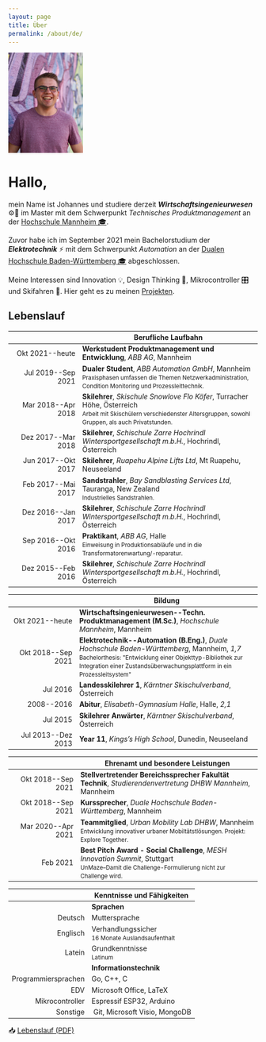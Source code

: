 ```yaml
---
layout: page
title: Über
permalink: /about/de/
---
```


<img src="/assets/images/picture.jpg" width="30%" />

# Hallo,

mein Name ist Johannes und studiere derzeit ***Wirtschaftsingenieurwesen*** ⚙️👔  im Master mit dem Schwerpunkt *Technisches Produktmanagement* an der [Hochschule Mannheim 🎓](https://www.hs-mannheim.de/die-hochschule/hochschule-mannheim.html).

Zuvor habe ich im September 2021 mein Bachelorstudium der ***Elektrotechnik*** ⚡ mit dem Schwerpunkt *Automation* an der [Dualen Hochschule Baden-Württemberg 🎓](https://www.dhbw.de/) abgeschlossen.

Meine Interessen sind Innovation 💡, Design Thinking 💭, Mikrocontroller 🎛️ und Skifahren 🎿. Hier geht es zu meinen [Projekten](/projects/).

## Lebenslauf

| &nbsp;&nbsp;&nbsp;&nbsp;&nbsp;&nbsp;&nbsp;&nbsp;&nbsp;&nbsp;&nbsp;&nbsp;&nbsp;&nbsp;&nbsp;&nbsp;&nbsp;&nbsp;&nbsp;&nbsp;&nbsp;&nbsp;&nbsp;&nbsp;&nbsp;&nbsp;&nbsp;&nbsp;&nbsp;&nbsp; | Berufliche Laufbahn |
| ---: | --- |
| Okt 2021--heute | **Werkstudent Produktmanagement und Entwicklung**, *ABB AG*, Mannheim |
| Jul 2019--Sep 2021 | **Dualer Student**, *ABB Automation GmbH*, Mannheim<br /><small>Praxisphasen umfassen die Themen Netzwerkadministration, Condition Monitoring und Prozessleittechnik.</small> |
| Mar 2018--Apr 2018 | **Skilehrer**, *Skischule Snowlove Flo Köfer*, Turracher Höhe, Österreich<br /><small>Arbeit mit Skischülern verschiedenster Altersgruppen, sowohl Gruppen, als auch Privatstunden.</small>  |
| Dez 2017--Mar 2018 | **Skilehrer**, *Schischule Zarre Hochrindl Wintersportgesellschaft m.b.H.*, Hochrindl, Österreich |
| Jun 2017--Okt 2017 | **Skilehrer**, *Ruapehu Alpine Lifts Ltd*, Mt Ruapehu, Neuseeland |
| Feb 2017--Mai 2017 | **Sandstrahler**, *Bay Sandblasting Services Ltd*, Tauranga, New Zealand<br /><small>Industrielles Sandstrahlen.</small> |
| Dez 2016--Jan 2017 | **Skilehrer**, *Schischule Zarre Hochrindl Wintersportgesellschaft m.b.H.*, Hochrindl, Österreich |
| Sep 2016--Okt 2016 | **Praktikant**, *ABB AG*, Halle<br /><small>Einweisung in Produktionsabläufe und in die Transformatorenwartung/-reparatur.</small> |
| Dez 2015--Feb 2016 | **Skilehrer**, *Schischule Zarre Hochrindl Wintersportgesellschaft m.b.H.*, Hochrindl, Österreich |

| &nbsp;&nbsp;&nbsp;&nbsp;&nbsp;&nbsp;&nbsp;&nbsp;&nbsp;&nbsp;&nbsp;&nbsp;&nbsp;&nbsp;&nbsp;&nbsp;&nbsp;&nbsp;&nbsp;&nbsp;&nbsp;&nbsp;&nbsp;&nbsp;&nbsp;&nbsp;&nbsp;&nbsp;&nbsp;&nbsp; | Bildung |
| ---: | --- |
| Okt 2021--heute | **Wirtschaftsingenieurwesen--Techn. Produktmanagement (M.Sc.)**, *Hochschule Mannheim*, Mannheim |
| Okt 2018--Sep 2021 | **Elektrotechnik--Automation (B.Eng.)**, *Duale Hochschule Baden-Württemberg*, Mannheim, *1,7*<br /><small>Bachelorthesis: "Entwicklung einer Objekttyp-Bibliothek zur Integration einer Zustandsüberwachungsplattform in ein Prozessleitsystem"</small> |
| Jul 2016 | **Landesskilehrer 1**, *Kärntner Skischulverband*, Österreich |
| 2008--2016 | **Abitur**, *Elisabeth-Gymnasium Halle*, Halle, *2,1* |
| Jul 2015 | **Skilehrer Anwärter**, *Kärntner Skischulverband*, Österreich |
| Jul 2013--Dez 2013 | **Year 11**, *Kings’s High School*, Dunedin, Neuseeland |

| &nbsp;&nbsp;&nbsp;&nbsp;&nbsp;&nbsp;&nbsp;&nbsp;&nbsp;&nbsp;&nbsp;&nbsp;&nbsp;&nbsp;&nbsp;&nbsp;&nbsp;&nbsp;&nbsp;&nbsp;&nbsp;&nbsp;&nbsp;&nbsp;&nbsp;&nbsp;&nbsp;&nbsp;&nbsp;&nbsp; | Ehrenamt und besondere Leistungen |
| ---: | --- |
| Okt 2018--Sep 2021 | **Stellvertretender Bereichssprecher Fakultät Technik**, *Studierendenvertretung DHBW Mannheim*, Mannheim |
| Okt 2018--Sep 2021 | **Kurssprecher**, *Duale Hochschule Baden-Württemberg*, Mannheim |
| Mar 2020--Apr 2021 | **Teammitglied**, *Urban Mobility Lab DHBW*, Mannheim<br /><small>Entwicklung innovativer urbaner Mobiltätstlösungen. Projekt: Explore Together.</small> |
| Feb 2021 | **Best Pitch Award - Social Challenge**, *MESH Innovation Summit*, Stuttgart<br /><small>UnMaze–Damit die Challenge-Formulierung nicht zur Challenge wird.</small> |

|    | Kenntnisse und Fähigkeiten |
| ---: | --- |
|    | **Sprachen** |
| Deutsch | Muttersprache |
| Englisch | Verhandlungssicher<br /><small>16 Monate Auslandsaufenthalt</small> |
| Latein | Grundkenntnisse<br /><small>Latinum</small> |
|    | **Informationstechnik** |
| Programmiersprachen | Go, C++, C |
| EDV | Microsoft Office, LaTeX |
| Mikrocontroller | Espressif ESP32, Arduino |
| Sonstige | Git, Microsoft Visio, MongoDB |


📥 [Lebenslauf (PDF)](/downloads/cv/cv-de.pdf)
